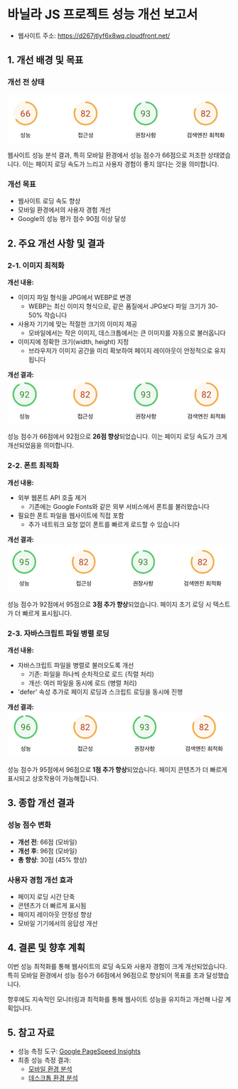 # 바닐라 JS 프로젝트 성능 개선 보고서

- 웹사이트 주소: https://d267jtlyf6x8wq.cloudfront.net/

## 1. 개선 배경 및 목표

### 개선 전 상태

![성능 개선 전 상태](./images/report/before.png)

웹사이트 성능 분석 결과, 특히 모바일 환경에서 성능 점수가 66점으로 저조한 상태였습니다. 이는 페이지 로딩 속도가 느리고 사용자 경험이 좋지 않다는 것을 의미합니다.

### 개선 목표

- 웹사이트 로딩 속도 향상
- 모바일 환경에서의 사용자 경험 개선
- Google의 성능 평가 점수 90점 이상 달성

## 2. 주요 개선 사항 및 결과

### 2-1. 이미지 최적화

**개선 내용:**

- 이미지 파일 형식을 JPG에서 WEBP로 변경
  - WEBP는 최신 이미지 형식으로, 같은 품질에서 JPG보다 파일 크기가 30-50% 작습니다
- 사용자 기기에 맞는 적절한 크기의 이미지 제공
  - 모바일에서는 작은 이미지, 데스크톱에서는 큰 이미지를 자동으로 불러옵니다
- 이미지에 정확한 크기(width, height) 지정
  - 브라우저가 이미지 공간을 미리 확보하여 페이지 레이아웃이 안정적으로 유지됩니다

**개선 결과:**
![이미지 최적화 결과](./images/report/image-optimization.png)

성능 점수가 66점에서 92점으로 **26점 향상**되었습니다. 이는 페이지 로딩 속도가 크게 개선되었음을 의미합니다.

### 2-2. 폰트 최적화

**개선 내용:**

- 외부 웹폰트 API 호출 제거
  - 기존에는 Google Fonts와 같은 외부 서비스에서 폰트를 불러왔습니다
- 필요한 폰트 파일을 웹사이트에 직접 포함
  - 추가 네트워크 요청 없이 폰트를 빠르게 로드할 수 있습니다

**개선 결과:**
![폰트 최적화 결과](./images/report/font-optimization.png)

성능 점수가 92점에서 95점으로 **3점 추가 향상**되었습니다. 페이지 초기 로딩 시 텍스트가 더 빠르게 표시됩니다.

### 2-3. 자바스크립트 파일 병렬 로딩

**개선 내용:**

- 자바스크립트 파일을 병렬로 불러오도록 개선
  - 기존: 파일을 하나씩 순차적으로 로드 (직렬 처리)
  - 개선: 여러 파일을 동시에 로드 (병렬 처리)
- 'defer' 속성 추가로 페이지 로딩과 스크립트 로딩을 동시에 진행

**개선 결과:**
![스크립트 최적화 결과](./images/report/defer-optimization.png)

성능 점수가 95점에서 96점으로 **1점 추가 향상**되었습니다. 페이지 콘텐츠가 더 빠르게 표시되고 상호작용이 가능해집니다.

## 3. 종합 개선 결과

### 성능 점수 변화

- **개선 전**: 66점 (모바일)
- **개선 후**: 96점 (모바일)
- **총 향상**: 30점 (45% 향상)

### 사용자 경험 개선 효과

- 페이지 로딩 시간 단축
- 콘텐츠가 더 빠르게 표시됨
- 페이지 레이아웃 안정성 향상
- 모바일 기기에서의 응답성 개선

## 4. 결론 및 향후 계획

이번 성능 최적화를 통해 웹사이트의 로딩 속도와 사용자 경험이 크게 개선되었습니다. 특히 모바일 환경에서 성능 점수가 66점에서 96점으로 향상되어 목표를 초과 달성했습니다.

향후에도 지속적인 모니터링과 최적화를 통해 웹사이트 성능을 유지하고 개선해 나갈 계획입니다.

## 5. 참고 자료

- 성능 측정 도구: [Google PageSpeed Insights](https://pagespeed.web.dev/)
- 최종 성능 측정 결과:
  - [모바일 환경 분석](https://pagespeed.web.dev/analysis/https-d267jtlyf6x8wq-cloudfront-net/45ywyaf7e3?form_factor=mobile)
  - [데스크톱 환경 분석](https://pagespeed.web.dev/analysis/https-d267jtlyf6x8wq-cloudfront-net/45ywyaf7e3?form_factor=desktop)
